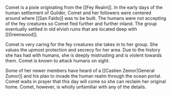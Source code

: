 Comet is a pixie originating from the [[Fey Realm]]. In the early days of the human settlement of Guilder, Comet and her followers were centered around where [[San Faldo]] was to be built. The humans were not accepting of the fey creatures so Comet fled further and further inland. The group eventually settled in old elvish ruins that are located deep with [[Greenwood]].

Comet is very caring for the fey creatures she takes in to her group. She values the upmost protection and secrecy for her area. Due to the history she has had with humans, she is deeply mistrusting and is violent towards them. Comet is known to attack humans on sight.

Some of her newer members have heard of a [[Castien Zemor|General Zumor]] and his plan to invade the human realm through the ocean portal. Comet waits in prayer that this day will come so she can reclaim her original home. Comet, however, is wholly unfamiliar with any of the details. 